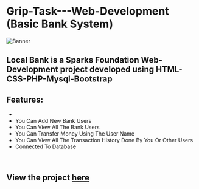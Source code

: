 # Grip-Task---Web-Development (Basic Bank System)

![Banner](https://user-images.githubusercontent.com/90010134/161852269-7c470404-a3e1-4c10-a611-9801e38f13f2.png)

## Local Bank is a Sparks Foundation Web-Development project developed using HTML-CSS-PHP-Mysql-Bootstrap

## Features:
* 
* You Can Add New Bank Users
* You Can View All The Bank Users 
* You Can Transfer Money Using The User Name
* You Can View All The Transaction History Done By You Or Other Users
* Connected To Database


<br>


## View the project [here](https://nour3adel.000webhostapp.com/index.html)
